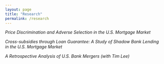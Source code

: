 ```yaml
---
layout: page
title: "Research"
permalink: /research
---
```


<p><em>Price Discrimination and Adverse Selection in the U.S. Mortgage Market</em></p>

<p><em> Cross-subsidies through Loan Guarantee: A Study of Shadow Bank Lending in the U.S. Mortgage Market</em></p>

<p><em>A Retrospective Analysis of U.S. Bank Mergers (with Tim Lee)</em></p>
